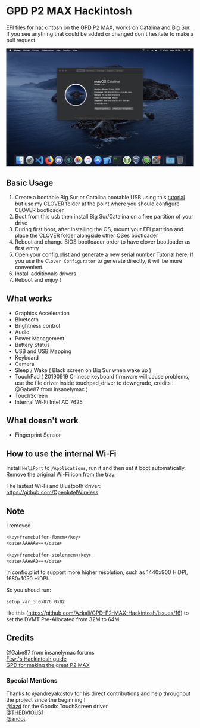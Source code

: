 # GPD P2 MAX Hackintosh

EFI files for hackintosh on the GPD P2 MAX, works on Catalina and Big Sur.
If you see anything that could be added or changed don't hesitate to make a pull request.

![Catalina with working Graphics Acceleration](/images/Catalina.jpeg)

## Basic Usage

1. Create a bootable Big Sur or Catalina bootable USB using this [tutorial](https://internet-install.gitbook.io/macos-internet-install/) but use my CLOVER folder at the point where you should configure CLOVER bootloader
2. Boot from this usb then install Big Sur/Catalina on a free partition of your drive
3. During first boot, after installing the OS, mount your EFI partition and place the CLOVER folder alongside other OSes bootloader
4. Reboot and change BIOS bootloader order to have clover bootloader as first entry
5. Open your config.plist and generate a new serial number [Tutorial here](https://hackintosher.com/forums/thread/generate-your-own-hackintosh-serial-number-board-serial-number-uuid-mlb-rom-in-clover.306/), If you use the `Clover Configurator` to generate directly, it will be more convenient.
6. Install additionals drivers.
7. Reboot and enjoy !

## What works

- Graphics Acceleration
- Bluetooth
- Brightness control
- Audio
- Power Management
- Battery Status
- USB and USB Mapping
- Keyboard
- Camera
- Sleep / Wake ( Black screen on Big Sur when wake up )
- TouchPad ( 20190919 Chinese keyboard firmware will cause problems, use the file driver inside touchpad_driver to downgrade, credits : @Gabe87 from insanelymac )
- TouchScreen
- Internal Wi-Fi Intel AC 7625

## What doesn't work

- Fingerprint Sensor

## How to use the internal Wi-Fi

Install  `HeliPort` to `/Applications`, run it and then set it boot automatically. Remove the original Wi-Fi icon from the tray.

The lastest Wi-Fi and Bluetooth driver: https://github.com/OpenIntelWireless

## Note

I removed

```
<key>framebuffer-fbmem</key>    
<data>AAAAAw==</data>    

<key>framebuffer-stolenmem</key>    
<data>AAAwAQ==</data>
```

in config.plist to support more higher resolution, such as 1440x900 HiDPI, 1680x1050 HiDPI.

So you shoud run:

```
setup_var_3 0x876 0x02
```

like this (https://github.com/Azkali/GPD-P2-MAX-Hackintosh/issues/16) to set the DVMT Pre-Allocated from 32M to 64M.

## Credits

@Gabe87 from insanelymac forums \
[Fewt's Hackintosh guide](https://fewt.gitbook.io/laptopguide/) \
[GPD for making the great P2 MAX](http://gpd.hk/)

### Special Mentions

Thanks to [@andreyakostov](https://github.com/andreyakostov) for his direct contributions and help throughout the project since the beginning ! \
[@lazd](https://github.com/lazd/VoodooI2CGoodix) for the Goodix TouchScreen driver \
[@THEDVIOUS1](https://github.com/THEDEVIOUS1) \
[@andot](https://github.com/andot)
